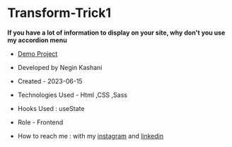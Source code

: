 # Transform-Trick1

**If you have a lot of information to display on your site, why don't you use my accordion menu**



- [Demo Project](https://neginkashani.github.io/Transform-Trick1/)

- Developed by Negin Kashani

- Created - 2023-06-15

- Technologies Used - Html ,CSS ,Sass

- Hooks Used : useState 

- Role - Frontend

- How to reach me : with my [instagram](https://instagram.com/negin_kashweb?igshid=NTc4MTIwNjQ2YQ==
) and [linkedin](https://www.linkedin.com/in/negin-kashani-567840b8)
